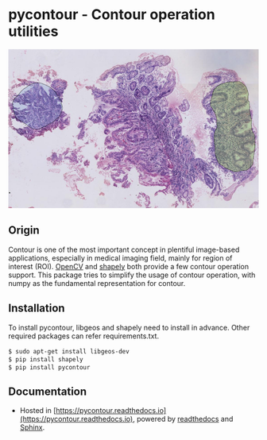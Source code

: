 # **pycontour - Contour operation utilities**

<img src="./docs/media/wsi-mucosa-tissue.png" width="800" height="320" alt="Banner">


## Origin
Contour is one of the most important concept in plentiful image-based applications, especially in medical imaging field, mainly for region of interest (ROI). [OpenCV](http://opencv-python-tutroals.readthedocs.io/en/latest/py_tutorials/py_tutorials.html) and [shapely](http://shapely.readthedocs.io/en/stable/manual.html) both provide a few contour operation support. This package tries to simplify the usage of contour operation, with numpy as the fundamental representation for contour.


## Installation
To install pycontour, libgeos and shapely need to install in advance. Other required packages can refer requirements.txt.
```
$ sudo apt-get install libgeos-dev
$ pip install shapely
$ pip install pycontour
```


## Documentation
* Hosted in [https://pycontour.readthedocs.io](https://pycontour.readthedocs.io), powered by [readthedocs](https://readthedocs.org) and
[Sphinx](http://www.sphinx-doc.org).
